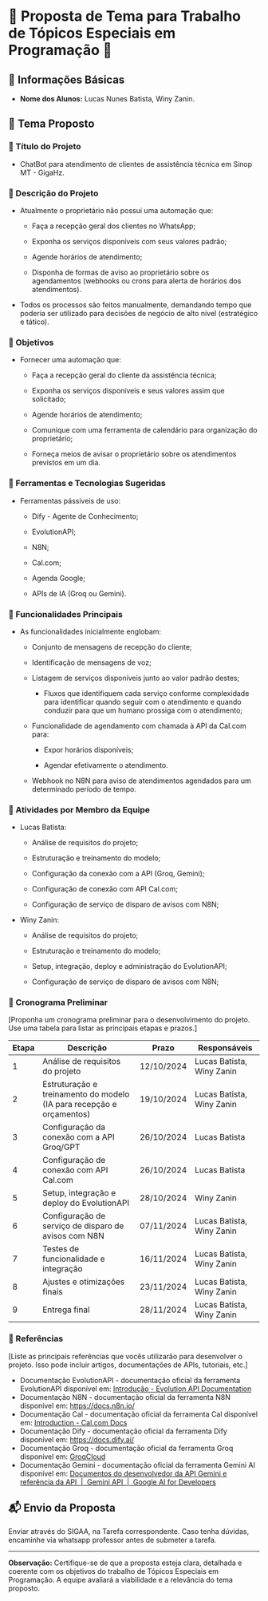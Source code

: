 # 🚀 Proposta de Tema para Trabalho de Tópicos Especiais em Programação 🚀

## 📝 Informações Básicas

- **Nome dos Alunos:** Lucas Nunes Batista, Winy Zanin.

## 🎯 Tema Proposto

### 📌 Título do Projeto

* ChatBot para atendimento de clientes de assistência técnica em Sinop MT - GigaHz.

### 📌 Descrição do Projeto

* Atualmente o proprietário não possui uma automação que:
  
  * Faça a recepção geral dos clientes no WhatsApp;
  
  * Exponha os serviços disponíveis com seus valores padrão;
  
  * Agende horários de atendimento;
  
  * Disponha de formas de aviso ao proprietário sobre os agendamentos (webhooks ou crons para alerta de horários dos atendimentos).

* Todos os processos são feitos manualmente, demandando tempo que poderia ser utilizado para decisões de negócio de alto nível (estratégico e tático).

### 📌 Objetivos

* Fornecer uma automação que:
  
  * Faça a recepção geral do cliente da assistência técnica;
  
  * Exponha os serviços disponíveis e seus valores assim que solicitado;
  
  * Agende horários de atendimento;
  
  * Comunique com uma ferramenta de calendário para organização do proprietário;
  
  * Forneça meios de avisar o proprietário sobre os atendimentos previstos em um dia.

### 📌 Ferramentas e Tecnologias Sugeridas

* Ferramentas pássiveis de uso:
  
  * Dify - Agente de Conhecimento;
  
  * EvolutionAPI;
  
  * N8N;
  
  * Cal.com;
  
  * Agenda Google;
  
  * APIs de IA (Groq ou Gemini).

### 📌 Funcionalidades Principais

* As funcionalidades inicialmente englobam:
  
  * Conjunto de mensagens de recepção do cliente;
  
  * Identificação de mensagens de voz;
  
  * Listagem de serviços disponíveis junto ao valor padrão destes;
    
    * Fluxos que identifiquem cada serviço conforme complexidade para identificar quando seguir com o atendimento e quando conduzir para que um humano prossiga com o atendimento;
  
  * Funcionalidade de agendamento com chamada à API da Cal.com para:
    
    * Expor horários disponíveis;
    
    * Agendar efetivamente o atendimento.
  
  * Webhook no N8N para aviso de atendimentos agendados para um determinado período de tempo.

### 📌 Atividades por Membro da Equipe

* Lucas Batista:
  
  * Análise de requisitos do projeto;
  
  * Estruturação e treinamento do modelo;
  
  * Configuração da conexão com a API (Groq, Gemini);
  
  * Configuração de conexão com API Cal.com;
  
  * Configuração de serviço de disparo de avisos com N8N;

* Winy Zanin:
  
  * Análise de requisitos do projeto;
  
  * Estruturação e treinamento do modelo;
  
  * Setup, integração, deploy e administração do EvolutionAPI;
  
  * Configuração de serviço de disparo de avisos com N8N;

### 📌 Cronograma Preliminar

[Proponha um cronograma preliminar para o desenvolvimento do projeto. Use uma tabela para listar as principais etapas e prazos.]

| **Etapa** | **Descrição**                                                        | **Prazo**  | **Responsáveis**          |
| --------- | -------------------------------------------------------------------- | ---------- | ------------------------- |
| 1         | Análise de requisitos do projeto                                     | 12/10/2024 | Lucas Batista, Winy Zanin |
| 2         | Estruturação e treinamento do modelo (IA para recepção e orçamentos) | 19/10/2024 | Lucas Batista, Winy Zanin |
| 3         | Configuração da conexão com a API Groq/GPT                           | 26/10/2024 | Lucas Batista             |
| 4         | Configuração de conexão com API Cal.com                              | 26/10/2024 | Lucas Batista             |
| 5         | Setup, integração e deploy do EvolutionAPI                           | 28/10/2024 | Winy Zanin                |
| 6         | Configuração de serviço de disparo de avisos com N8N                 | 07/11/2024 | Lucas Batista, Winy Zanin |
| 7         | Testes de funcionalidade e integração                                | 16/11/2024 | Lucas Batista, Winy Zanin |
| 8         | Ajustes e otimizações finais                                         | 23/11/2024 | Lucas Batista, Winy Zanin |
| 9         | Entrega final                                                        | 28/11/2024 | Lucas Batista, Winy Zanin |

### 📌 Referências

[Liste as principais referências que vocês utilizarão para desenvolver o projeto. Isso pode incluir artigos, documentações de APIs, tutoriais, etc.]

- Documentação EvolutionAPI - documentação oficial da ferramenta EvolutionAPI disponível em: [Introdução - Evolution API Documentation](https://doc.evolution-api.com/v2/pt/get-started/introduction)
- Documentação N8N - documentação oficial da ferramenta N8N disponível em: https://docs.n8n.io/
- Documentação Cal - documentação oficial da ferramenta Cal disponível em: [Introduction - Cal.com Docs](https://cal.com/docs/developing/introduction)
- Documentação Dify - documentação oficial da ferramenta Dify disponível em: https://docs.dify.ai/
- Documentação Groq - documentação oficial da ferramenta Groq disponível em: [GroqCloud](https://console.groq.com/docs/libraries?_gl=1*1ew13y7*_gcl_au*NTc0MDY4NjY3LjE3MjY3OTA2NDY.*_ga*MTY4MDgxMjAyMy4xNzI2NzkwNjQ1*_ga_4TD0X2GEZG*MTcyODY2NTQ3Ni4yLjEuMTcyODY2NTUxNi4yMC4wLjA.)
- Documentação Gemini - documentação oficial da ferramenta Gemini AI disponível em: [Documentos do desenvolvedor da API Gemini e referência da API &nbsp;|&nbsp; Gemini API &nbsp;|&nbsp; Google AI for Developers](https://ai.google.dev/gemini-api/docs?_gl=1*1sbefno*_ga*OTI0MjQxODE3LjE3MjczOTQzMzg.*_ga_P1DBVKWT6V*MTcyODY2NTY2Ni41LjAuMTcyODY2NTY3MS41NS4wLjQzODIwNzIwMw..&hl=pt-br)

## 📬 Envio da Proposta

Enviar através do SIGAA, na Tarefa correspondente. Caso tenha dúvidas, encaminhe via whatsapp professor antes de submeter a tarefa.

---

**Observação:** Certifique-se de que a proposta esteja clara, detalhada e coerente com os objetivos do trabalho de Tópicos Especiais em Programação. A equipe avaliará a viabilidade e a relevância do tema proposto.
